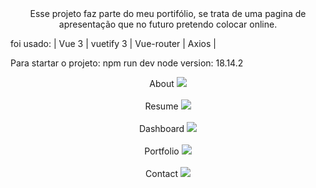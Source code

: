 <div align="center">Esse projeto faz parte do meu portifólio, se trata de uma pagina de apresentação que no futuro pretendo colocar online.</div>

foi usado:
| Vue 3 |
vuetify 3 |
Vue-router |
Axios |

Para startar o projeto: npm run dev
node version: 18.14.2
<div align="center">
  About
  <img src="https://github.com/GustaChiroli/PaginaDeApresentacao/assets/65263687/532dda25-de98-4759-a13a-68174d63ab68" />
</div>
</br>
<div align="center">
  Resume
  <img src="https://github.com/GustaChiroli/PaginaDeApresentacao/assets/65263687/47f79eab-c835-423b-83e4-49343556ebed" />
</div>
</br>
<div align="center">
  Dashboard
  <img src="https://github.com/GustaChiroli/SistemaMercado/assets/65263687/1ef1f303-d8ab-49b2-bd73-a0a2335ab642" />
</div>
</br>
<div align="center">
  Portfolio
  <img src="https://github.com/GustaChiroli/PaginaDeApresentacao/assets/65263687/da92d2d2-77e4-4872-9bc3-3f2a7087d5ae" />
</div>
</br>
<div align="center">
  Contact
  <img src="https://github.com/GustaChiroli/PaginaDeApresentacao/assets/65263687/cd877870-36f2-4f45-bb65-60e56b1460c2" />
</div>
